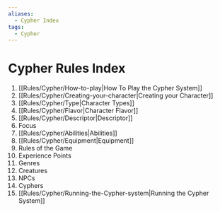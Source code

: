 ```yaml
---
aliases:
  - Cypher Index
tags:
  - Cypher
---
```

# Cypher Rules Index

1. [[Rules/Cypher/How-to-play|How To Play the Cypher System]]
2. [[Rules/Cypher/Creating-your-character|Creating your Character]]
3. [[Rules/Cypher/Type|Character Types]]
4. [[Rules/Cypher/Flavor|Character Flavor]]
5. [[Rules/Cypher/Descriptor|Descriptor]]
6. Focus
7. [[Rules/Cypher/Abilities|Abilities]]
8. [[Rules/Cypher/Equipment|Equipment]]
9. Rules of the Game
10. Experience Points
11. Genres
12. Creatures
13. NPCs
14. Cyphers
15. [[Rules/Cypher/Running-the-Cypher-system|Running the Cypher System]]
